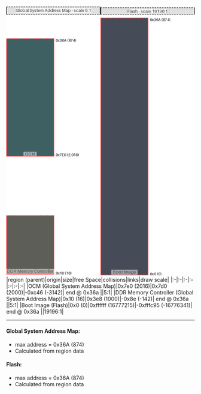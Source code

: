 ![memory map diagram](A8_region_exceeds_height-no_maxaddress_set_diagram.png)
|region (parent)|origin|size|free Space|collisions|links|draw scale|
|:-|:-|:-|:-|:-|:-|:-|
|<span style='color:(0, 44, 48)'>OCM (Global System Address Map)</span>|0x7e0 (2016)|0x7d0 (2000)|-0xc46 (-3142)| end @ 0x36a ||5:1|
|<span style='color:(39, 41, 32)'>DDR Memory Controller (Global System Address Map)</span>|0x10 (16)|0x3e8 (1000)|-0x8e (-142)| end @ 0x36a ||5:1|
|<span style='color:(9, 16, 33)'>Boot Image (Flash)</span>|0x0 (0)|0xffffff (16777215)|-0xfffc95 (-16776341)| end @ 0x36a ||19196:1|

---
#### Global System Address Map:
- max address = 0x36A (874)
- Calculated from region data
#### Flash:
- max address = 0x36A (874)
- Calculated from region data
